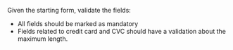 Given the starting form, validate the fields:

- All fields should be marked as mandatory
- Fields related to credit card and CVC should have a validation about the maximum length.